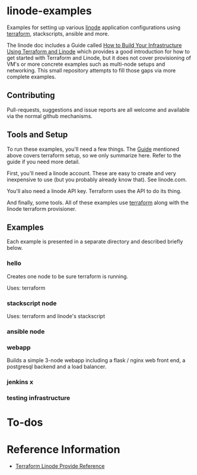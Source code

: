 # linode-examples
Examples for setting up various [linode](linode.com) application configurations using 
[terraform](terraform.io), stackscripts, ansible and more. 

The linode doc includes a Guide called [How to Build Your Infrastructure Using Terraform and Linode](https://www.linode.com/docs/applications/configuration-management/terraform/how-to-build-your-infrastructure-using-terraform-and-linode/) which
provides a good introduction for how to get started with Terraform and Linode,
but it does not cover provisioning of VM's or more concrete examples such as
multi-node setups and networking.  This small repository attempts to fill those
gaps via more complete examples.

## Contributing

Pull-requests, suggestions and issue reports are all welcome and available via the
normal github mechanisms.

## Tools and Setup

To run these examples, you'll need a few things.  The [Guide](https://www.linode.com/docs/applications/configuration-management/terraform/how-to-build-your-infrastructure-using-terraform-and-linode/) mentioned above
covers terraform setup, so we only summarize here.  Refer to the guide if you
need more detail.

First, you'll need a linode account.  These are easy to create and very inexpensive
to use (but you probably already know that).  See linode.com.

You'll also need a linode API key.  Terraform uses the API to do its thing.

And finally, some tools.  All of these examples use [terraform](terraform.io) along 
with the linode terraform provisioner.

## Examples

Each example is presented in a separate directory and described briefly below.

### hello

Creates one node to be sure terraform is running.

Uses: terraform

### stackscript node

Uses: terraform and linode's stackscript

### ansible node


### webapp

Builds a simple 3-node webapp including a flask / nginx web front end, a postgresql
backend and a load balancer.

### jenkins x

### testing infrastructure

# To-dos

# Reference Information

- [Terraform Linode Provide Reference](https://registry.terraform.io/providers/linode/linode/latest/docs)
